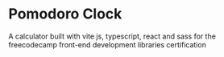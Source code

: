 # Pomodoro Clock

A calculator built with vite js, typescript, react and sass for the freecodecamp front-end development libraries certification
